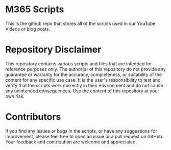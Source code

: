# M365 Scripts
This is the github repo that stores all of the scripts used in our YouTube Videos or blog posts. 

# Repository Disclaimer

This repository contains various scripts and files that are intended for reference purposes only. The author(s) of this repository do not provide any guarantee or warranty for the accuracy, completeness, or suitability of the content for any specific use case. It is the user's responsibility to test and verify that the scripts work correctly in their environment and do not cause any unintended consequences. Use the content of this repository at your own risk.

# Contributors

If you find any issues or bugs in the scripts, or have any suggestions for improvement, please feel free to open an issue or a pull request on GitHub. Your feedback and contribution are welcome and appreciated.